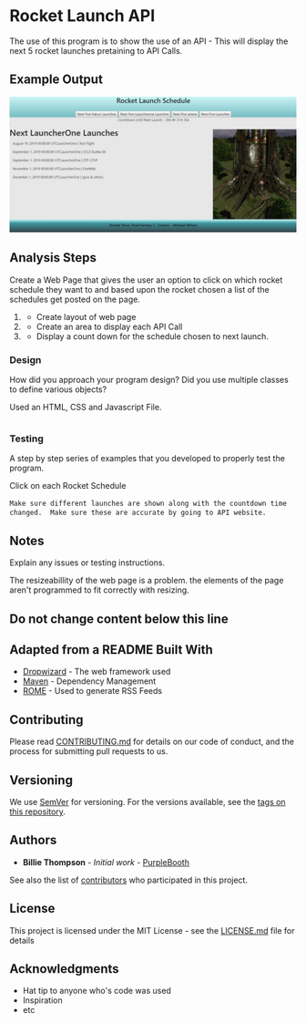 # Rocket Launch API 

The use of this program is to show the use of an API - This will display the next 5 rocket launches pretaining to API Calls.  

## Example Output

![Sample Output](README.jpg)

## Analysis Steps
Create a Web Page that gives the user an option to click on which rocket schedule they want to and based upon the rocket chosen a list of the schedules get posted on the page.

1) - Create layout of web page
2) - Create an area to display each API Call 
3) - Display a count down for the schedule chosen to next launch.  

### Design

How did you approach your program design? Did you use multiple classes to define various objects?

Used an HTML, CSS and Javascript File.
```

```

### Testing

A step by step series of examples that you developed to properly test the program. 

Click on each Rocket Schedule

```
Make sure different launches are shown along with the countdown time changed.  Make sure these are accurate by going to API website.
```

## Notes

Explain any issues or testing instructions.

The resizeabillity of the web page is a problem.  the elements of the page aren't programmed to fit correctly with resizing. 

## Do not change content below this line
## Adapted from a README Built With

* [Dropwizard](http://www.dropwizard.io/1.0.2/docs/) - The web framework used
* [Maven](https://maven.apache.org/) - Dependency Management
* [ROME](https://rometools.github.io/rome/) - Used to generate RSS Feeds

## Contributing

Please read [CONTRIBUTING.md](https://gist.github.com/PurpleBooth/b24679402957c63ec426) for details on our code of conduct, and the process for submitting pull requests to us.

## Versioning

We use [SemVer](http://semver.org/) for versioning. For the versions available, see the [tags on this repository](https://github.com/your/project/tags). 

## Authors

* **Billie Thompson** - *Initial work* - [PurpleBooth](https://github.com/PurpleBooth)

See also the list of [contributors](https://github.com/your/project/contributors) who participated in this project.

## License

This project is licensed under the MIT License - see the [LICENSE.md](LICENSE.md) file for details

## Acknowledgments

* Hat tip to anyone who's code was used
* Inspiration
* etc
